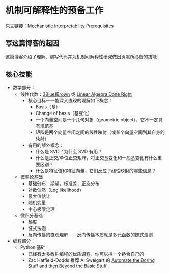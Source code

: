 # 机制可解释性的预备工作

原文链接：[Mechanistic Interpretability Prerequisites](https://www.neelnanda.io/mechanistic-interpretability/prereqs)

## 写这篇博客的起因

这篇博客介绍了理解、编写代码并为机制可解释性研究做出贡献所必备的技能

## 核心技能

- 数学部分：
	- 线性代数：[3Blue1Brown](https://www.youtube.com/watch?v=fNk_zzaMoSs) 或 [Linear Algebra Done Right](https://linear.axler.net/)
		- 核心目标——能深入直观的理解如下概念：
			- Basis（基）
			- Change of basis（基变化）
			- 一个向量空间是一个几何对象（geometric object），它不一定具有规范基
			- 矩阵是两个向量空间之间的线性映射（或某个向量空间到其自身的映射）
		- 有用的额外概念：
			- 什么是 SVD？为什么 SVD 有用？
			- 什么是正交/单位正交矩阵，将正交基变化和一般基变化有什么重要区别？
			- 什么是特征值和特征向量，它们反应了线性映射的哪些信息？
	- 概率论基础
		- 基础分布：期望，标准差，正态分布
		- 对数似然（Log likelihood）
		- 最大值估计
		- 随机变量
		- 中心极限定理
	- 微积分基础
		- 梯度
		- 链式法则
		- 反向传播的直观理解——反向传播本质就是多元函数的链式法则
- 编程部分：
	- Python 基础
		- 已经有太多教你编程的优质课程，你可以挑一个适合自己的
		- Zac Hatfield-Dodds 推荐 Al Sweigart 的 [Automate the Boring Stuff and then Beyond the Basic Stuff]()